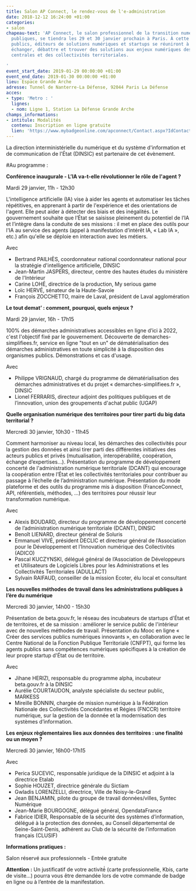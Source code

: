 ```yaml
---
title: Salon AP Connect, le rendez-vous de l'e-administration
date: 2018-12-12 16:24:00 +01:00
categories:
- salon
chapeau-text: 'AP Connect, le salon professionnel de la transition numérique des administrations
  publiques, se tiendra les 29 et 30 janvier prochain à Paris. À cette occasion, agents
  publics, éditeurs de solutions numériques et startups se réuniront à Paris pour
  échanger, débattre et trouver des solutions aux enjeux numériques des administrations
  centrales et des collectivités territoriales.

'
event_start_date: 2019-01-29 00:00:00 +01:00
event_end_date: 2019-01-30 00:00:00 +01:00
lieu: Espace Grande Arche
adresse: Tunnel de Nanterre-La Défense, 92044 Paris La Défense
acces:
- type: 'Metro : '
  lignes:
  - nom: Ligne 1, Station La Défense Grande Arche
champs_informations:
- intitule: Modalités
  contenu: Inscription en ligne gratuite
  lien: 'https://www.mybadgeonline.com/apconnect/Contact.aspx?IdContact=169983088&IdCommande=76979259 '
---
```


La direction interministérielle du numérique et du système d'information et de communication de l'État (DINSIC) est partenaire de cet évènement.

#Au programme : 

**Conférence inaugurale - L’IA va-t-elle révolutionner le rôle de l'agent ?**

Mardi 29 janvier, 11h - 12h30

L'intelligence artificielle (IA) vise à aider les agents et automatiser les tâches répétitives, en apprenant à partir de l'expérience et des orientations de l'agent. Elle peut aider à détecter des biais et des inégalités. Le gouvernement souhaite que l’État se saisisse pleinement du potentiel de l’IA et l’intègre dans la conduite de ses missions : il met en place des outils pour l'IA au service des agents (appel à manifestation d’intérêt IA, « Lab IA », etc.) afin qu'elle se déploie en interaction avec les métiers. 

Avec 
* Bertrand PAILHÈS, coordonnateur national coordonnateur national pour la stratégie d'intelligence artificielle, DINSIC
* Jean-Martin JASPERS, directeur, centre des hautes études du ministère de l'Intérieur 
* Carine LOHÉ, directrice de la production, My serious game 
* Loïc HERVÉ, sénateur de la Haute-Savoie 
* François ZOCCHETTO, maire de Laval, président de Laval agglomération 



**Le tout demat’ : comment, pourquoi, quels enjeux ?**

Mardi 29 janvier, 16h - 17h15

100% des démarches administratives accessibles en ligne d’ici à 2022, c'est l'objectif fixé par le gouvernement. Découverte de demarches-simplifiees.fr, service en ligne "tout en un" de dématérialisation des démarches administratives en toute simplicité à la disposition des organismes publics. Démonstrations et cas d'usage.

Avec 
* Philippe VRIGNAUD, chargé du programme de dématérialisation des démarches administratives et du projet « demarches-simplifiees.fr », DINSIC
* Lionel FERRARIS, directeur adjoint des politiques publiques et de l’innovation, union des groupements d'achat public (UGAP)



**Quelle organisation numérique des territoires pour tirer parti du big data territorial ?**

Mercredi 30 janvier, 10h30 - 11h45

Comment harmoniser au niveau local, les démarches des collectivités pour la gestion des données et ainsi tirer parti des différentes initiatives des acteurs publics et privés (mutualisation, interopérabilité, coopération, échange d’expertises…).
Présentation du programme de développement concerté de l'administration numérique territoriale (DCANT) qui encourage la coopération entre l’État et les collectivités territoriales pour contribuer au passage à l’échelle de l’administration numérique. 
Présentation du mode plateforme et des outils du programme mis à disposition (FranceConnect, API, référentiels, méthodes, …) des territoires pour réussir leur transformation numérique.

Avec 
* Alexis BOUDARD, directeur du programme de développement concerté de l’administration numérique territoriale (DCANT), DINSIC
* Benoît LIENARD, directeur général de Soluris 
* Emmanuel VIVÉ, président DECLIC et directeur général de l’Association pour le Développement et l’Innovation numérique des Collectivités (ADICO) 
* Pascal KUCZYNSKI, délégué général de l’Association de Développeurs et Utilisateurs de Logiciels Libres pour les Administrations et les Collectivités Territoriales (ADULLACT)
* Sylvain RAIFAUD, conseiller de la mission Ecoter, élu local et consultant



**Les nouvelles méthodes de travail dans les administrations publiques à l’ère du numérique**

Mercredi 30 janvier, 14h00 - 15h30

Présentation de beta.gouv.fr, le réseau des incubateurs de startups d'État et de territoires, et de sa mission : améliorer le service public de l'intérieur avec de nouvelles méthodes de travail. Présentation du Mooc en ligne « Créer des services publics numériques innovants », en collaboration avec le Centre National de la Fonction Publique Territoriale (CNFPT), qui forme les agents publics sans compétences numériques spécifiques à la création de leur propre startup d'État ou de territoire.

Avec
* Jihane HERIZI, responsable du programme alpha, incubateur beta.gouv.fr à la DINSIC
* Aurélie COURTAUDON, analyste spécialiste du secteur public, MARKESS
* Mireille BONNIN, chargée de mission numérique à la Fédération Nationale des Collectivités Concédantes et Régies (FNCCR) territoire numérique, sur la gestion de la donnée et la modernisation des systèmes d’information.



**Les enjeux règlementaires lies aux données des territoires : une finalité ou un moyen ?**

Mercredi 30 janvier, 16h00-17h15 

Avec
* Perica SUCEVIC, responsable juridique de la DINSIC et adjoint à la directrice Etalab 
* Sophie HOUZET, directrice générale du Sictiam 
* Gwladis LORENZELLI, directrice, Ville de Noisy-le-Grand 
* Jean BENJAMIN, pilote du groupe de travail données/villes, Syntec Numérique
* Jean-Marie BOURGOGNE, délégué général, OpendataFrance 
* Fabrice IDIER, Responsable de la sécurité des systèmes d’information, délégué à la protection des données, au Conseil départemental de Seine-Saint-Denis, adhérent au Club de la sécurité de l’information français (CLUSIF)



**Informations pratiques :**

Salon réservé aux professionnels - Entrée gratuite

**Attention :** Un justificatif de votre activité́ (carte professionnelle, Kbis, carte de visite…) pourra vous être demandée lors de votre commande de badge en ligne ou à l’entrée de la manifestation.
